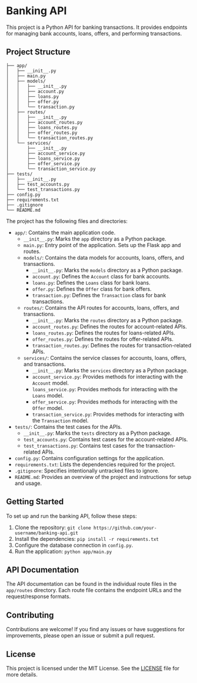# Banking API

This project is a Python API for banking transactions. It provides endpoints for managing bank accounts, loans, offers, and performing transactions.

## Project Structure
```plaintext
├── app/
│   ├── __init__.py
│   ├── main.py
│   ├── models/
│   │   ├── __init__.py
│   │   ├── account.py
│   │   ├── loans.py
│   │   ├── offer.py
│   │   └── transaction.py
│   ├── routes/
│   │   ├── __init__.py
│   │   ├── account_routes.py
│   │   ├── loans_routes.py
│   │   ├── offer_routes.py
│   │   └── transaction_routes.py
│   └── services/
│       ├── __init__.py
│       ├── account_service.py
│       ├── loans_service.py
│       ├── offer_service.py
│       └── transaction_service.py
├── tests/
│   ├── __init__.py
│   ├── test_accounts.py
│   └── test_transactions.py
├── config.py
├── requirements.txt
├── .gitignore
└── README.md
```

The project has the following files and directories:

- `app/`: Contains the main application code.
  - `__init__.py`: Marks the `app` directory as a Python package.
  - `main.py`: Entry point of the application. Sets up the Flask app and routes.
  - `models/`: Contains the data models for accounts, loans, offers, and transactions.
    - `__init__.py`: Marks the `models` directory as a Python package.
    - `account.py`: Defines the `Account` class for bank accounts.
    - `loans.py`: Defines the `Loans` class for bank loans.
    - `offer.py`: Defines the `Offer` class for bank offers.
    - `transaction.py`: Defines the `Transaction` class for bank transactions.
  - `routes/`: Contains the API routes for accounts, loans, offers, and transactions.
    - `__init__.py`: Marks the `routes` directory as a Python package.
    - `account_routes.py`: Defines the routes for account-related APIs.
    - `loans_routes.py`: Defines the routes for loans-related APIs.
    - `offer_routes.py`: Defines the routes for offer-related APIs.
    - `transaction_routes.py`: Defines the routes for transaction-related APIs.
  - `services/`: Contains the service classes for accounts, loans, offers, and transactions.
    - `__init__.py`: Marks the `services` directory as a Python package.
    - `account_service.py`: Provides methods for interacting with the `Account` model.
    - `loans_service.py`: Provides methods for interacting with the `Loans` model.
    - `offer_service.py`: Provides methods for interacting with the `Offer` model.
    - `transaction_service.py`: Provides methods for interacting with the `Transaction` model.
- `tests/`: Contains the test cases for the APIs.
  - `__init__.py`: Marks the `tests` directory as a Python package.
  - `test_accounts.py`: Contains test cases for the account-related APIs.
  - `test_transactions.py`: Contains test cases for the transaction-related APIs.
- `config.py`: Contains configuration settings for the application.
- `requirements.txt`: Lists the dependencies required for the project.
- `.gitignore`: Specifies intentionally untracked files to ignore.
- `README.md`: Provides an overview of the project and instructions for setup and usage.

## Getting Started

To set up and run the banking API, follow these steps:

1. Clone the repository: `git clone https://github.com/your-username/banking-api.git`
2. Install the dependencies: `pip install -r requirements.txt`
3. Configure the database connection in `config.py`.
4. Run the application: `python app/main.py`

## API Documentation

The API documentation can be found in the individual route files in the `app/routes` directory. Each route file contains the endpoint URLs and the request/response formats.

## Contributing

Contributions are welcome! If you find any issues or have suggestions for improvements, please open an issue or submit a pull request.

## License

This project is licensed under the MIT License. See the [LICENSE](LICENSE) file for more details.